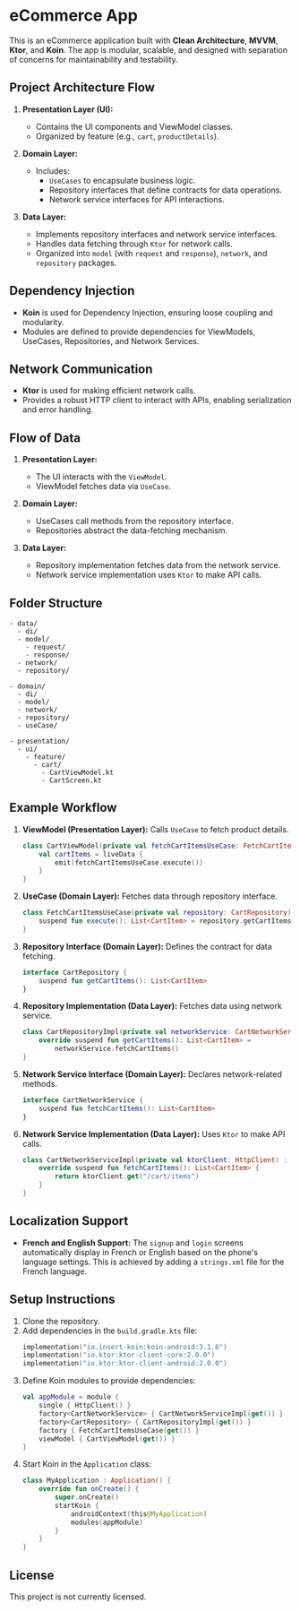 # eCommerce App

This is an eCommerce application built with **Clean Architecture**, **MVVM**, **Ktor**, and **Koin**. The app is modular, scalable, and designed with separation of concerns for maintainability and testability.

## Project Architecture Flow

1. **Presentation Layer (UI):**
   - Contains the UI components and ViewModel classes.
   - Organized by feature (e.g., `cart`, `productDetails`).

2. **Domain Layer:**
   - Includes:
     - `UseCases` to encapsulate business logic.
     - Repository interfaces that define contracts for data operations.
     - Network service interfaces for API interactions.

3. **Data Layer:**
   - Implements repository interfaces and network service interfaces.
   - Handles data fetching through `Ktor` for network calls.
   - Organized into `model` (with `request` and `response`), `network`, and `repository` packages.

## Dependency Injection

- **Koin** is used for Dependency Injection, ensuring loose coupling and modularity.
- Modules are defined to provide dependencies for ViewModels, UseCases, Repositories, and Network Services.

## Network Communication

- **Ktor** is used for making efficient network calls.
- Provides a robust HTTP client to interact with APIs, enabling serialization and error handling.

## Flow of Data

1. **Presentation Layer:**
   - The UI interacts with the `ViewModel`.
   - ViewModel fetches data via `UseCase`.

2. **Domain Layer:**
   - UseCases call methods from the repository interface.
   - Repositories abstract the data-fetching mechanism.

3. **Data Layer:**
   - Repository implementation fetches data from the network service.
   - Network service implementation uses `Ktor` to make API calls.

## Folder Structure

```
- data/
  - di/
  - model/
    - request/
    - response/
  - network/
  - repository/

- domain/
  - di/
  - model/
  - network/
  - repository/
  - useCase/

- presentation/
  - ui/
    - feature/
      - cart/
        - CartViewModel.kt
        - CartScreen.kt
```

## Example Workflow

1. **ViewModel (Presentation Layer):** Calls `UseCase` to fetch product details.

   ```kotlin
   class CartViewModel(private val fetchCartItemsUseCase: FetchCartItemsUseCase) : ViewModel() {
       val cartItems = liveData {
           emit(fetchCartItemsUseCase.execute())
       }
   }
   ```

2. **UseCase (Domain Layer):** Fetches data through repository interface.

   ```kotlin
   class FetchCartItemsUseCase(private val repository: CartRepository) {
       suspend fun execute(): List<CartItem> = repository.getCartItems()
   }
   ```

3. **Repository Interface (Domain Layer):** Defines the contract for data fetching.

   ```kotlin
   interface CartRepository {
       suspend fun getCartItems(): List<CartItem>
   }
   ```

4. **Repository Implementation (Data Layer):** Fetches data using network service.

   ```kotlin
   class CartRepositoryImpl(private val networkService: CartNetworkService) : CartRepository {
       override suspend fun getCartItems(): List<CartItem> =
           networkService.fetchCartItems()
   }
   ```

5. **Network Service Interface (Domain Layer):** Declares network-related methods.

   ```kotlin
   interface CartNetworkService {
       suspend fun fetchCartItems(): List<CartItem>
   }
   ```

6. **Network Service Implementation (Data Layer):** Uses `Ktor` to make API calls.

   ```kotlin
   class CartNetworkServiceImpl(private val ktorClient: HttpClient) : CartNetworkService {
       override suspend fun fetchCartItems(): List<CartItem> {
           return ktorClient.get("/cart/items")
       }
   }
   ```

## Localization Support

- **French and English Support:** The `signup` and `login` screens automatically display in French or English based on the phone's language settings. This is achieved by adding a `strings.xml` file for the French language.

## Setup Instructions

1. Clone the repository.
2. Add dependencies in the `build.gradle.kts` file:
   ```kotlin
   implementation("io.insert-koin:koin-android:3.1.6")
   implementation("io.ktor:ktor-client-core:2.0.0")
   implementation("io.ktor:ktor-client-android:2.0.0")
   ```
3. Define Koin modules to provide dependencies:
   ```kotlin
   val appModule = module {
       single { HttpClient() }
       factory<CartNetworkService> { CartNetworkServiceImpl(get()) }
       factory<CartRepository> { CartRepositoryImpl(get()) }
       factory { FetchCartItemsUseCase(get()) }
       viewModel { CartViewModel(get()) }
   }
   ```
4. Start Koin in the `Application` class:
   ```kotlin
   class MyApplication : Application() {
       override fun onCreate() {
           super.onCreate()
           startKoin {
               androidContext(this@MyApplication)
               modules(appModule)
           }
       }
   }
   ```

## License

This project is not currently licensed.

